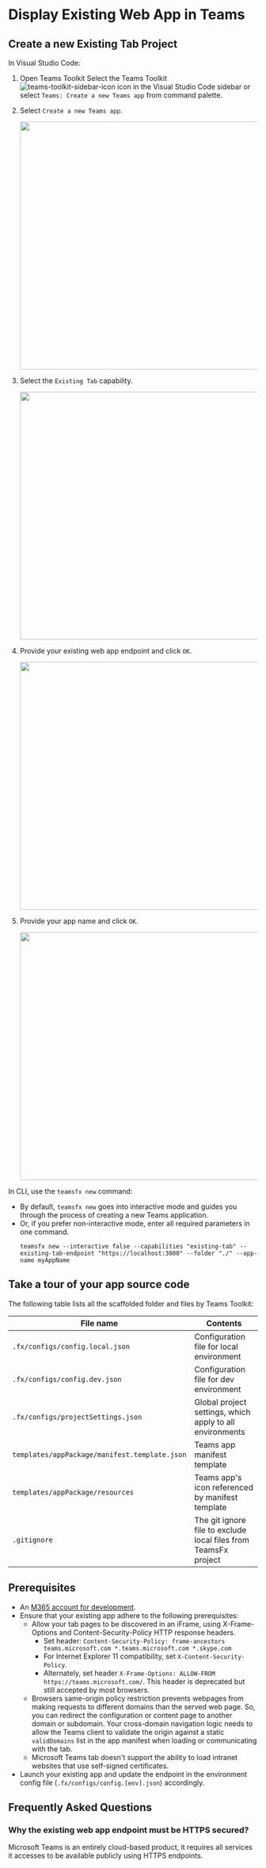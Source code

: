 # Display Existing Web App in Teams

## Create a new Existing Tab Project
In Visual Studio Code:

1. Open Teams Toolkit Select the Teams Toolkit ![teams-toolkit-sidebar-icon](https://user-images.githubusercontent.com/10163840/160794831-e0a370ce-888f-4176-bb26-f16a64b72118.png) icon in the Visual Studio Code sidebar or select `Teams: Create a new Teams app` from command palette.

1. Select `Create a new Teams app`.
    
   <img src="https://user-images.githubusercontent.com/10163840/160793793-630fe4dd-ff92-4d43-8bf4-47c12a10e0b5.png" width=500>
   
1. Select the `Existing Tab` capability.
   
   <img src="https://user-images.githubusercontent.com/15644078/161890885-7ef47aac-5db1-4f55-94ce-f980e6380f06.png" width=500>
  
1. Provide your existing web app endpoint and click `OK`.
    
   <img src="https://user-images.githubusercontent.com/15644078/161890945-e2f4b95f-8d0b-408d-9884-f5922c5b324d.png" width=500>
  
1. Provide your app name and click `OK`.
    
   <img src="https://user-images.githubusercontent.com/10163840/160793811-014c9b88-4fc8-4785-bb51-a861f7433c91.png" width=500>
   
In CLI, use the `teamsfx new` command: 

- By default, `teamsfx new` goes into interactive mode and guides you through the process of creating a new Teams application.
- Or, if you prefer non-interactive mode, enter all required parameters in one command.
    ```
    teamsfx new --interactive false --capabilities "existing-tab" --existing-tab-endpoint "https://localhost:3000" --folder "./" --app-name myAppName
    ```
## Take a tour of your app source code

The following table lists all the scaffolded folder and files by Teams Toolkit:

| File name | Contents |
|- | -|
|`.fx/configs/config.local.json`| Configuration file for local environment |
|`.fx/configs/config.dev.json`| Configuration file for dev environment |
|`.fx/configs/projectSettings.json`| Global project settings, which apply to all environments |
|`templates/appPackage/manifest.template.json`|Teams app manifest template|
|`templates/appPackage/resources`|Teams app's icon referenced by manifest template|
|`.gitignore` | The git ignore file to exclude local files from TeamsFx project |

## Prerequisites
* An [M365 account for development](https://docs.microsoft.com/microsoftteams/platform/toolkit/accounts).
* Ensure that your existing app adhere to the following prerequisites:
  * Allow your tab pages to be discovered in an iFrame, using X-Frame-Options and Content-Security-Policy HTTP response headers.
    * Set header: `Content-Security-Policy: frame-ancestors teams.microsoft.com *.teams.microsoft.com *.skype.com`
    * For Internet Explorer 11 compatibility, set `X-Content-Security-Policy`.
    * Alternately, set header `X-Frame-Options: ALLOW-FROM https://teams.microsoft.com/`. This header is deprecated but still accepted by most browsers.
  * Browsers same-origin policy restriction prevents webpages from making requests to different domains than the served web page. So, you can redirect the configuration or content page to another domain or subdomain. Your cross-domain navigation logic needs to allow the Teams client to validate the origin against a static `validDomains` list in the app manifest when loading or communicating with the tab.
  * Microsoft Teams tab doesn't support the ability to load intranet websites that use self-signed certificates.
* Launch your existing app and update the endpoint in the environment config file (`.fx/configs/config.[env].json`) accordingly.

## Frequently Asked Questions

### Why the existing web app endpoint must be HTTPS secured?

Microsoft Teams is an entirely cloud-based product, it requires all services it accesses to be available publicly using HTTPS endpoints.


